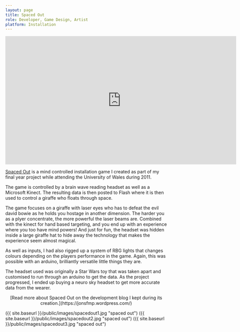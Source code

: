 ```yaml
---
layout: page
title: Spaced Out
role: Developer, Game Design, Artist
platform: Installation
---
```


<iframe src="https://player.vimeo.com/video/23820412" width="720" height="400" frameborder="0" webkitallowfullscreen mozallowfullscreen allowfullscreen></iframe>

[Spaced Out](https://jonsfmp.wordpress.com/) is a mind controlled installation game I created as part of my final year project while attending the University of Wales during 2011. 

The game is controlled by a brain wave reading headset as well as a Microsoft Kinect. The resulting data is then posted to Flash where it is then used to control a giraffe who floats through space.

The game focuses on a giraffe with laser eyes who has to defeat the evil david bowie as he holds you hostage in another dimension. The harder you as a plyer concentrate, the more powerful the laser beams are. Combined with the kinect for hand based targeting, and you end up with an experience where you too have mind powers! And just for fun, the headset was hidden inside a large giraffe hat to hide away the technology that makes the experience seem almost magical.

As well as inputs, I had also rigged up a system of RBG lights that changes colours depending on the players performance in the game. Again, this was possible with an arduino, brilliantly versatile little things they are.

The headset used was originally a Star Wars toy that was taken apart and customised to run through an arduino to get the data. As the project progressed, I ended up buying a neuro sky headset to get more accurate data from the wearer.

<center>
[Read more about Spaced Out on the development blog I kept during its creation.](https://jonsfmp.wordpress.com/) 
</center>

({{ site.baseurl }}/public/images/spacedout1.jpg "spaced out")
({{ site.baseurl }}/public/images/spacedout2.jpg "spaced out")
({{ site.baseurl }}/public/images/spacedout3.jpg "spaced out")